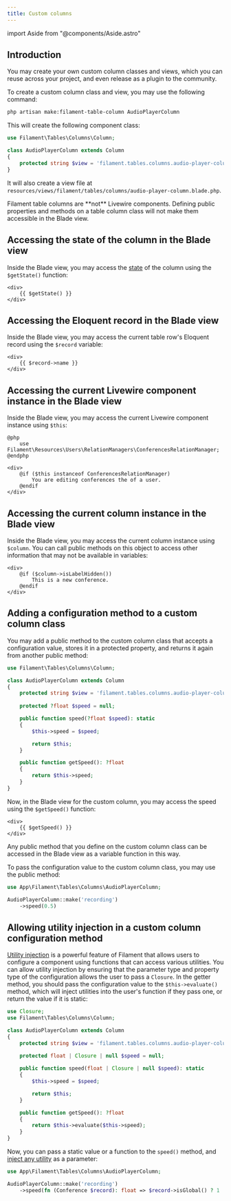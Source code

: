 ```yaml
---
title: Custom columns
---
```

import Aside from "@components/Aside.astro"

## Introduction

You may create your own custom column classes and views, which you can reuse across your project, and even release as a plugin to the community.

To create a custom column class and view, you may use the following command:

```bash
php artisan make:filament-table-column AudioPlayerColumn
```

This will create the following component class:

```php
use Filament\Tables\Columns\Column;

class AudioPlayerColumn extends Column
{
    protected string $view = 'filament.tables.columns.audio-player-column';
}
```

It will also create a view file at `resources/views/filament/tables/columns/audio-player-column.blade.php`.

<Aside variant="info">
    Filament table columns are **not** Livewire components. Defining public properties and methods on a table column class will not make them accessible in the Blade view.
</Aside>

## Accessing the state of the column in the Blade view

Inside the Blade view, you may access the [state](overview#column-content-state) of the column using the `$getState()` function:

```blade
<div>
    {{ $getState() }}
</div>
```

## Accessing the Eloquent record in the Blade view

Inside the Blade view, you may access the current table row's Eloquent record using the `$record` variable:

```blade
<div>
    {{ $record->name }}
</div>
```

## Accessing the current Livewire component instance in the Blade view

Inside the Blade view, you may access the current Livewire component instance using `$this`:

```blade
@php
    use Filament\Resources\Users\RelationManagers\ConferencesRelationManager;
@endphp

<div>
    @if ($this instanceof ConferencesRelationManager)
        You are editing conferences the of a user.
    @endif
</div>
```

## Accessing the current column instance in the Blade view

Inside the Blade view, you may access the current column instance using `$column`. You can call public methods on this object to access other information that may not be available in variables:

```blade
<div>
    @if ($column->isLabelHidden())
        This is a new conference.
    @endif
</div>
```

## Adding a configuration method to a custom column class

You may add a public method to the custom column class that accepts a configuration value, stores it in a protected property, and returns it again from another public method:

```php
use Filament\Tables\Columns\Column;

class AudioPlayerColumn extends Column
{
    protected string $view = 'filament.tables.columns.audio-player-column';
    
    protected ?float $speed = null;

    public function speed(?float $speed): static
    {
        $this->speed = $speed;

        return $this;
    }

    public function getSpeed(): ?float
    {
        return $this->speed;
    }
}
```

Now, in the Blade view for the custom column, you may access the speed using the `$getSpeed()` function:

```blade
<div>
    {{ $getSpeed() }}
</div>
```

Any public method that you define on the custom column class can be accessed in the Blade view as a variable function in this way.

To pass the configuration value to the custom column class, you may use the public method:

```php
use App\Filament\Tables\Columns\AudioPlayerColumn;

AudioPlayerColumn::make('recording')
    ->speed(0.5)
```

## Allowing utility injection in a custom column configuration method

[Utility injection](overview#column-utility-injection) is a powerful feature of Filament that allows users to configure a component using functions that can access various utilities. You can allow utility injection by ensuring that the parameter type and property type of the configuration allows the user to pass a `Closure`. In the getter method, you should pass the configuration value to the `$this->evaluate()` method, which will inject utilities into the user's function if they pass one, or return the value if it is static:

```php
use Closure;
use Filament\Tables\Columns\Column;

class AudioPlayerColumn extends Column
{
    protected string $view = 'filament.tables.columns.audio-player-column';
    
    protected float | Closure | null $speed = null;

    public function speed(float | Closure | null $speed): static
    {
        $this->speed = $speed;

        return $this;
    }

    public function getSpeed(): ?float
    {
        return $this->evaluate($this->speed);
    }
}
```

Now, you can pass a static value or a function to the `speed()` method, and [inject any utility](overview#component-utility-injection) as a parameter:

```php
use App\Filament\Tables\Columns\AudioPlayerColumn;

AudioPlayerColumn::make('recording')
    ->speed(fn (Conference $record): float => $record->isGlobal() ? 1 : 0.5)
```
